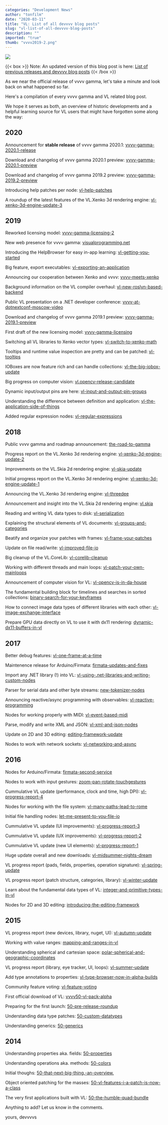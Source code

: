 ```yaml
---
categories: "Development News"
author: "tonfilm"
date: "2020-03-11"
title: "VL: List of all devvvv blog posts"
slug: "vl-list-of-all-devvvv-blog-posts"
description: ""
imported: "true"
thumb: "vvvv2019-2.png"
---
```



![](vvvv2019-2.png)

{{< box >}}
Note:
An updated version of this blog post is here: [List of previous releases and devvvv blog posts](https://thegraybook.vvvv.org/roadmap/past.html)
{{< /box >}}

As we near the official release of vvvv gamma, let's take a minute and look back on what happened so far.

Here's a compilation of every vvvv gamma and VL related blog post.

We hope it serves as both, an overview of historic developments and a helpful learning source for VL users that might have forgotten some along the way:

## 2020
Announcement for **stable release** of vvvv gamma 2020.1: [vvvv-gamma-2020.1-release](/blog/2020/vvvv-gamma-2020.1-release)

Download and changelog of vvvv gamma 2020.1 preview: [vvvv-gamma-2020.1-preview](/blog/2020/vvvv-gamma-2020.1-preview)

Download and changelog of vvvv gamma 2019.2 preview: [vvvv-gamma-2019.2-preview](/blog/2020/vvvv-gamma-2019.2-preview)

Introducing help patches per node: [vl-help-patches](/blog/2020/vl-help-patches)

A roundup of the latest features of the VL.Xenko 3d rendering engine: [vl-xenko-3d-engine-update-3](/blog/2020/vl-xenko-3d-engine-update-3)

## 2019
Reworked licensing model: [vvvv-gamma-licensing-2](/blog/2019/vvvv-gamma-licensing-2)

New web presence for vvvv gamma: [visualprogramming.net](/blog/2019/visualprogramming.net)

Introducing the HelpBrowser for easy in-app learning: [vl-getting-you-started](/blog/2019/vl-getting-you-started)

Big feature, export executables: [vl-exporting-an-application](/blog/2019/vl-exporting-an-application)

Announcing our cooperation between Xenko and vvvv: [vvvv-meets-xenko](/blog/2019/vvvv-meets-xenko)

Background information on the VL compiler overhaul: [vl-new-roslyn-based-backend](/blog/2019/vl-new-roslyn-based-backend)

Public VL presentation on a .NET developer conference: [vvvv-at-dotnextconf-moscow-video](/blog/2019/vvvv-at-dotnextconf-moscow-video)

Download and changelog of vvvv gamma 2019.1 preview: [vvvv-gamma-2019.1-preview](/blog/2019/vvvv-gamma-2019.1-preview)

First draft of the new licensing model: [vvvv-gamma-licensing](/blog/2019/vvvv-gamma-licensing)

Switching all VL libraries to Xenko vector types: [vl-switch-to-xenko-math](/blog/2019/vl-switch-to-xenko-math)

Tooltips and runtime value inspection are pretty and can be patched: [vl-tooltips](/blog/2019/vl-tooltips)

IOBoxes are now feature rich and can handle collections: [vl-the-big-iobox-update](/blog/2019/vl-the-big-iobox-update)

Big progress on computer vision: [vl.opencv-release-candidate](/blog/2019/vl.opencv-release-candidate)

Dynamic input/output pins are here: [vl-input-and-output-pin-groups](/blog/2019/vl-input-and-output-pin-groups)

Understanding the difference between definition and application: [vl-the-application-side-of-things](/blog/2019/vl-the-application-side-of-things)

Added regular expression nodes: [vl-regular-expressions](/blog/2019/vl-regular-expressions)

## 2018
Public vvvv gamma and roadmap announcement: [the-road-to-gamma](/blog/2018/the-road-to-gamma)

Progress report on the VL.Xenko 3d rendering engine: [vl-xenko-3d-engine-update-2](/blog/2018/vl-xenko-3d-engine-update-2)

Improvements on the VL.Skia 2d rendering engine: [vl-skia-update](/blog/2018/vl-skia-update)

Initial progress report on the VL.Xenko 3d rendering engine: [vl-xenko-3d-engine-update-1](/blog/2018/vl-xenko-3d-engine-update-1)

Announcing the VL.Xenko 3d rendering engine: [vl-threedee](/blog/2018/vl-threedee)

Announcement and insight into the VL.Skia 2d rendering engine: [vl.skia](/blog/2018/vl.skia)

Reading and writing VL data types to disk: [vl-serialization](/blog/2018/vl-serialization)

Explaining the structural elements of VL documents: [vl-groups-and-categories](/blog/2018/vl-groups-and-categories)

Beatify and organize your patches with frames: [vl-frame-your-patches](/blog/2018/vl-frame-your-patches)

Update on file read/write: [vl-improved-file-io](/blog/2018/vl-improved-file-io)

Big cleanup of the VL.CoreLib: [vl-corelib-cleanup](/blog/2018/vl-corelib-cleanup)

Working with different threads and main loops: [vl-patch-your-own-mainloops](/blog/2018/vl-patch-your-own-mainloops)

Announcement of computer vision for VL: [vl-opencv-is-in-da-house](/blog/2018/vl-opencv-is-in-da-house)

The fundamental building block for timelines and searches in sorted collections: [binary-search-for-your-keyframes](/blog/2018/binary-search-for-your-keyframes)

How to connect image data types of different libraries with each other: [vl-image-exchange-interface](/blog/2018/vl-image-exchange-interface)

Prepare GPU data directly on VL to use it with dx11 rendering: [dynamic-dx11-buffers-in-vl](/blog/2018/dynamic-dx11-buffers-in-vl)

## 2017
Better debug features: [vl-one-frame-at-a-time](/blog/2017/vl-one-frame-at-a-time)

Maintenence release for Arduino/Firmata: [firmata-updates-and-fixes](/blog/2017/firmata-updates-and-fixes)

Import any .NET library (!) into VL: [vl-using-.net-libraries-and-writing-custom-nodes](/blog/2017/vl-using-.net-libraries-and-writing-custom-nodes)

Parser for serial data and other byte streams: [new-tokenizer-nodes](/blog/2017/new-tokenizer-nodes)

Announcing reactive/async programming with observables: [vl-reactive-programming](/blog/2017/vl-reactive-programming)

Nodes for working properly with MIDI: [vl-event-based-midi](/blog/2017/vl-event-based-midi)

Parse, modify and write XML and JSON: [vl-xml-and-json-nodes](/blog/2017/vl-xml-and-json-nodes)

Update on 2D and 3D editing: [editing-framework-update](/blog/2017/editing-framework-update)

Nodes to work with network sockets: [vl-networking-and-async](/blog/2017/vl-networking-and-async)

## 2016
Nodes for Arduino/Firmata: [firmata-second-service](/blog/2016/firmata-second-service)

Nodes to work with input gestures: [zoom-pan-rotate-touchgestures](/blog/2016/zoom-pan-rotate-touchgestures)

Cummulative VL update (performance, clock and time, high DPI): [vl-progress-report-4](/blog/2016/vl-progress-report-4)

Nodes for working with the file system: [vl-many-paths-lead-to-rome](/blog/2016/vl-many-paths-lead-to-rome)

Initial file handling nodes: [let-me-present-to-you-file-io](/blog/2016/let-me-present-to-you-file-io)

Cummulative VL update (UI improvements): [vl-progress-report-3](/blog/2016/vl-progress-report-3)

Cummulative VL update (UX improvements): [vl-progress-report-2](/blog/2016/vl-progress-report-2)

Cummulative VL update (new UI elements): [vl-progress-report-1](/blog/2016/vl-progress-report-1)

Huge update overall and new downloads: [vl-midsummer-nights-dream](/blog/2016/vl-midsummer-nights-dream)

VL progress report (pads, fields, properties, operation signature): [vl-spring-update](/blog/2016/vl-spring-update)

VL progress report (patch structure, categories, library): [vl-winter-update](/blog/2016/vl-winter-update)

Learn about the fundamental data types of VL: [integer-and-primitive-types-in-vl](/blog/2016/integer-and-primitive-types-in-vl)

Nodes for 2D and 3D editing: [introducing-the-editing-framework](/blog/2016/introducing-the-editing-framework)

## 2015
VL progress report (new devices, library, nuget, UI): [vl-autumn-update](/blog/2015/vl-autumn-update)

Working with value ranges: [mapping-and-ranges-in-vl](/blog/2015/mapping-and-ranges-in-vl)

Understanding spherical and cartesian space: [polar-spherical-and-geographic-coordinates](/blog/2015/polar-spherical-and-geographic-coordinates)

VL progress report (library, eye tracker, UI, loops): [vl-summer-update](/blog/2015/vl-summer-update)

Add type annotations to properties: [vl-type-browser-now-in-alpha-builds](/blog/2015/vl-type-browser-now-in-alpha-builds)

Community feature voting: [vl-feature-voting](/blog/2015/vl-feature-voting)

First official download of VL: [vvvv50-vl-pack-alpha](/blog/2015/vvvv50-vl-pack-alpha)

Preparing for the first launch: [50-pre-release-roundup](/blog/2015/50-pre-release-roundup)

Understanding data type patches: [50-custom-datatypes](/blog/2015/50-custom-datatypes)

Understanding generics: [50-generics](/blog/2015/50-generics)

## 2014
Understanding properties aka. fields: [50-properties](/blog/2014/50-properties)

Understanding operations aka. methods: [50-colors](/blog/2014/50-colors)

Initial thoughs: [50-that-next-big-thing.-an-overview.](/blog/2014/50-that-next-big-thing.-an-overview.)

Object oriented patching for the masses: [50-vl-features-i-a-patch-is-now-a-class](/blog/2014/50-vl-features-i-a-patch-is-now-a-class)

The very first applications built with VL: [50-the-humble-quad-bundle](/blog/2014/50-the-humble-quad-bundle)

Anything to add? Let us know in the comments.

yours,
devvvvs